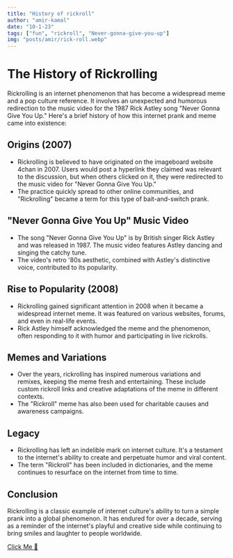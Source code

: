 ```yaml
---
title: "History of rickroll"
author: "amir-kamal"
date: "10-1-23"
tags: ["fun", "rickroll", "Never-gonna-give-you-up"]
img: "posts/amir/rick-roll.webp"
---
```


# The History of Rickrolling

Rickrolling is an internet phenomenon that has become a widespread meme and a pop culture reference. It involves an unexpected and humorous redirection to the music video for the 1987 Rick Astley song "Never Gonna Give You Up." Here's a brief history of how this internet prank and meme came into existence:

## Origins (2007)

- Rickrolling is believed to have originated on the imageboard website 4chan in 2007. Users would post a hyperlink they claimed was relevant to the discussion, but when others clicked on it, they were redirected to the music video for "Never Gonna Give You Up."
- The practice quickly spread to other online communities, and "Rickrolling" became a term for this type of bait-and-switch prank.

## "Never Gonna Give You Up" Music Video

- The song "Never Gonna Give You Up" is by British singer Rick Astley and was released in 1987. The music video features Astley dancing and singing the catchy tune.
- The video's retro '80s aesthetic, combined with Astley's distinctive voice, contributed to its popularity.

## Rise to Popularity (2008)

- Rickrolling gained significant attention in 2008 when it became a widespread internet meme. It was featured on various websites, forums, and even in real-life events.
- Rick Astley himself acknowledged the meme and the phenomenon, often responding to it with humor and participating in live rickrolls.

## Memes and Variations

- Over the years, rickrolling has inspired numerous variations and remixes, keeping the meme fresh and entertaining. These include custom rickroll links and creative adaptations of the meme in different contexts.
- The "Rickroll" meme has also been used for charitable causes and awareness campaigns.

## Legacy

- Rickrolling has left an indelible mark on internet culture. It's a testament to the internet's ability to create and perpetuate humor and viral content.
- The term "Rickroll" has been included in dictionaries, and the meme continues to resurface on the internet from time to time.

## Conclusion

Rickrolling is a classic example of internet culture's ability to turn a simple prank into a global phenomenon. It has endured for over a decade, serving as a reminder of the internet's playful and creative side while continuing to bring smiles and laughter to people worldwide.

[Click Me 🤗](https://www.youtube.com/watch?v=dQw4w9WgXcQ&pp=ygUIcmlja3JvbGw%3D)
